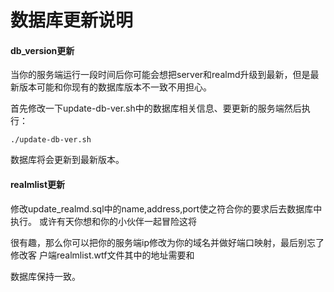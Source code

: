 数据库更新说明
========================================
#### db_version更新
当你的服务端运行一段时间后你可能会想把server和realmd升级到最新，但是最新版本可能和你现有的数据库版本不一致不用担心。

首先修改一下update-db-ver.sh中的数据库相关信息、要更新的服务端然后执行：

```shell
./update-db-ver.sh
```
数据库将会更新到最新版本。

#### realmlist更新
修改update_realmd.sql中的name,address,port使之符合你的要求后去数据库中执行。 或许有天你想和你的小伙伴一起冒险这将

很有趣，那么你可以把你的服务端ip修改为你的域名并做好端口映射，最后别忘了修改客 户端realmlist.wtf文件其中的地址需要和

数据库保持一致。